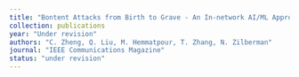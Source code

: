 ```yaml
---
title: "Bontent Attacks from Birth to Grave - An In-network AI/ML Approach"
collection: publications
year: "Under revision"
authors: "C. Zheng, Q. Liu, M. Hemmatpour, T. Zhang, N. Zilberman"
journal: "IEEE Communications Magazine"
status: "under revision"
---
```


